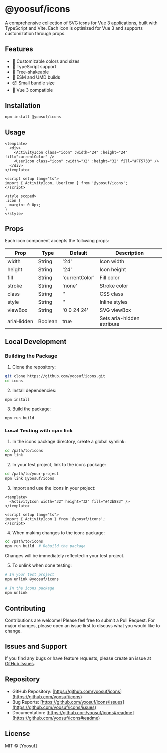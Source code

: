 # @yoosuf/icons

A comprehensive collection of SVG icons for Vue 3 applications, built with TypeScript and Vite. Each icon is optimized for Vue 3 and supports customization through props.

## Features

- 🎨 Customizable colors and sizes
- 💪 TypeScript support
- 🔧 Tree-shakeable
- 🎯 ESM and UMD builds
- 📦 Small bundle size
- 🎉 Vue 3 compatible

## Installation

```bash
npm install @yoosuf/icons
```

## Usage

```vue
<template>
  <div>
    <ActivityIcon class="icon" :width="24" :height="24" fill="currentColor" />
    <UserIcon class="icon" :width="32" :height="32" fill="#FF5733" />
  </div>
</template>

<script setup lang="ts">
import { ActivityIcon, UserIcon } from '@yoosuf/icons';
</script>

<style scoped>
.icon {
  margin: 0 8px;
}
</style>
```

## Props

Each icon component accepts the following props:

| Prop | Type | Default | Description |
|------|------|---------|-------------|
| width | String | '24' | Icon width |
| height | String | '24' | Icon height |
| fill | String | 'currentColor' | Fill color |
| stroke | String | 'none' | Stroke color |
| class | String | '' | CSS class |
| style | String | '' | Inline styles |
| viewBox | String | '0 0 24 24' | SVG viewBox |
| ariaHidden | Boolean | true | Sets aria-hidden attribute |

## Local Development

### Building the Package

1. Clone the repository:
```bash
git clone https://github.com/yoosuf/icons.git
cd icons
```

2. Install dependencies:
```bash
npm install
```

3. Build the package:
```bash
npm run build
```

### Local Testing with npm link

1. In the icons package directory, create a global symlink:
```bash
cd /path/to/icons
npm link
```

2. In your test project, link to the icons package:
```bash
cd /path/to/your-project
npm link @yoosuf/icons
```

3. Import and use the icons in your project:
```vue
<template>
  <ActivityIcon width="32" height="32" fill="#42b883" />
</template>

<script setup lang="ts">
import { ActivityIcon } from '@yoosuf/icons';
</script>
```

4. When making changes to the icons package:
```bash
cd /path/to/icons
npm run build  # Rebuild the package
```
Changes will be immediately reflected in your test project.

5. To unlink when done testing:
```bash
# In your test project
npm unlink @yoosuf/icons

# In the icons package
npm unlink
```

## Contributing

Contributions are welcome! Please feel free to submit a Pull Request. For major changes, please open an issue first to discuss what you would like to change.

## Issues and Support

If you find any bugs or have feature requests, please create an issue at [GitHub Issues](https://github.com/yoosuf/icons/issues).

## Repository

- GitHub Repository: [https://github.com/yoosuf/icons](https://github.com/yoosuf/icons)
- Bug Reports: [https://github.com/yoosuf/icons/issues](https://github.com/yoosuf/icons/issues)
- Documentation: [https://github.com/yoosuf/icons#readme](https://github.com/yoosuf/icons#readme)

## License

MIT © [Yoosuf]
